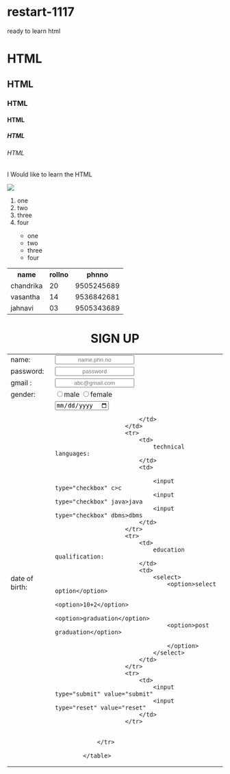 # restart-1117
<html>
  <head>
    ready to learn html
  </head>
  <h1>HTML</h1>
  <h2>HTML</h2>
  <h3>HTML</h3>
  <h4>HTML</h4>
  <h5>HTML</h5>
  <h6>HTML</h6>
  <p> I Would like to learn the HTML</p>
  <img src="https://i.ytimg.com/vi/obUQL6MEzzs/maxresdefault.jpg"</img>
  <a href = "https://www.w3schools.com"></a>
  <ol>
    <li>one</li>
    <li>two</li>
    <li>three</li>
    <li>four</li>
    <ul>
    <li>one</li>
    <li>two</li>
    <li>three</li>
    <li>four</li>
    </ul>
  </ol>
  <table>
    <th> name </th>
    <th> rollno </th>
    <th> phnno</th>
    <tr>
      <td>chandrika</td>
      <td>20</td>
      <td>9505245689</td>
    </tr>
    <tr>
      <td>vasantha</td>
      <td>14</td>
      <td>9536842681</td>
       </tr>
       <tr>
         <td>jahnavi</td>
         <td>03</td>
         <td>9505343689</td>
       </tr>
    
    
  </table>
  
   <title>
                form
            </title>
            <h1 style=text-align:center > SIGN UP </h1>
            <table>
                <tr>
                    <td>
                        name:
                    </td>
                    <td>
                        <input type="text" style=text-align:center;" placeholder="name,phn.no"
                    </td>
                </tr>
                <tr>
                    <td>
                        password:
                    </td>
                    <td>
                        <input type="password" style=text-align:center;" placeholder="password"
                    </td>
                </tr>
                <tr>
                    <td>
                       gmail :
                    </td>
                    <td>
                        <input type="gmail" style=text-align:center;" placeholder="abc@gmail.com"
                    </td>
                </tr>
                <tr>
                    <td>
                        gender:
                    </td>
                       <td>
                          <input type="radio" name="gender">male
                          <input type="radio" name="gender">female
                        </td>
                        <tr>
                            <td>
                                date of birth:
                                <td>
                                    <input type="date"
                                </td>

                            </td>
                        </td>
                        <tr>
                            <td>
                                technical languages:
                            </td>
                            <td>
                                
                                <input type="checkbox" c>c
                                <input type="checkbox" java>java
                                <input type="checkbox" dbms>dbms
                            </td>
                        </tr>
                        <tr>
                            <td>
                                education qualification:
                            </td>
                            <td>
                                <select>
                                    <option>select option</option>
                                    <option>10+2</option>
                                    <option>graduation</option>
                                    <option>post graduation</option>

                                    </option>
                                </select>
                            </td>
                        </tr>
                        <tr>
                            <td>
                                <input type="submit" value="submit"
                                <input type="reset" value="reset"
                            </td>
                        </tr>
                    

                </tr>

            </table>
            
            
            
            
  
</html>
